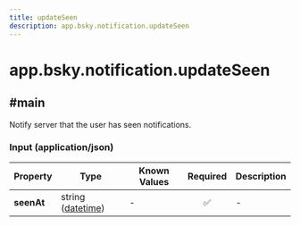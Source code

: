 ```yaml
---
title: updateSeen
description: app.bsky.notification.updateSeen
---
```


# app.bsky.notification.updateSeen

## #main

Notify server that the user has seen notifications.

### Input (application/json)

| Property | Type | Known Values | Required | Description |
| --- | --- | --- | :---: | --- |
| **seenAt** | string ([datetime](https://atproto.com/specs/lexicon#datetime)) | - | ✅ | - |
